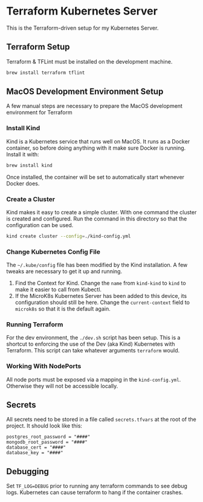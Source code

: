 # Terraform Kubernetes Server

This is the Terraform-driven setup for my Kubernetes Server.

## Terraform Setup

Terraform & TFLint must be installed on the development machine.

```bash
brew install terraform tflint
```

## MacOS Development Environment Setup

A few manual steps are necessary to prepare the MacOS development environment for Terraform

### Install Kind

Kind is a Kubernetes service that runs well on MacOS. It runs as a Docker container, so before doing anything with it make sure Docker is running. Install it with:

```bash
brew install kind
```

Once installed, the container will be set to automatically start whenever Docker does.

### Create a Cluster

Kind makes it easy to create a simple cluster. With one command the cluster is created and configured. Run the command in this directory so that the configuration can be used.

```bash
kind create cluster --config=./kind-config.yml
```

### Change Kubernetes Config File

The `~/.kube/config` file has been modified by the Kind installation. A few tweaks are necessary to get it up and running.

1. Find the Context for Kind. Change the `name` from `kind-kind` to `kind` to make it easier to call from Kubectl.
2. If the MicroK8s Kubernetes Server has been added to this device, its configuration should still be here. Change the `current-context` field to `microk8s` so that it is the default again.

### Running Terraform

For the dev environment, the `./dev.sh` script has been setup. This is a shortcut to enforcing the use of the Dev (aka Kind) Kubernetes with Terraform. This script can take whatever arguments `terraform` would.

### Working With NodePorts

All node ports must be exposed via a mapping in the `kind-config.yml`. Otherwise they will not be accessible locally.

## Secrets

All secrets need to be stored in a file called `secrets.tfvars` at the root of the project. It should look like this:

```hcl
postgres_root_password = "####"
mongodb_root_password = "####"
database_cert = "####"
database_key = "####"
```

## Debugging

Set `TF_LOG=DEBUG` prior to running any terraform commands to see debug logs. Kubernetes can cause terraform to hang if the container crashes.